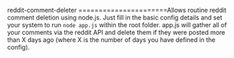 reddit-comment-deleter
======================Allows routine reddit comment deletion using node.js. Just fill in the basic config details and set your system to run `node app.js` within the root folder. app.js will gather all of your comments via the reddit API and delete them if they were posted more than X days ago (where X is the number of days you have defined in the config).
